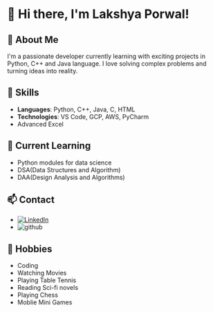 # 👋 Hi there, I'm Lakshya Porwal!

## 🚀 About Me
I'm a passionate developer currently learning with exciting projects in Python, C++ and Java language. I love solving complex problems and turning ideas into reality.

## 💼 Skills
- **Languages**: Python, C++, Java, C, HTML
- **Technologies**: VS Code, GCP, AWS, PyCharm
- Advanced Excel

## 🌱 Current Learning
- Python modules for data science
- DSA(Data Structures and Algorithm)
- DAA(Design Analysis and Algorithms)

## 📫 Contact
- [![LinkedIn](https://img.shields.io/badge/LinkedIn-%230077B5.svg?logo=linkedin&logoColor=white)](https://www.linkedin.com/in/lakshya-porwal-sdsf-davv/)
- ![github](https://img.shields.io/badge/GitHub-000000?style=for-the-badge&logo=GitHub&logoColor=white)
  
## 🎨 Hobbies
- Coding
- Watching Movies
- Playing Table Tennis
- Reading Sci-fi novels
- Playing Chess
- Moblie Mini Games

